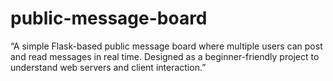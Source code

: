 # public-message-board
“A simple Flask-based public message board where multiple users can post and read messages in real time. Designed as a beginner-friendly project to understand web servers and client interaction.”
